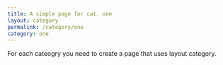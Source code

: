 ```yaml
---
title: A simple page for cat. one
layout: category
permalink: /category/one
category: one
---
```

For each cateogry you need to create a page that uses layout category.
